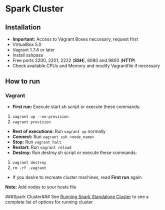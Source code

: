 # Spark Cluster #

## Installation ##

* **Important:** Access to Vagrant Boxes neccesary, request first
* VirtualBox 5.0
* Vagrant 1.7.4 or later
* Install sshpass
* Free ports 2200, 2201, 2222 (**SSH**), 8080 and 9800 (**HTTP**)
* Check available CPUs and Memory and modify Vagrantfile if necessary


## How to run ##

### Vagrant ###
* **First run:** Execute start.sh script or execute these commands:
1. ```vagrant up --no-provision```
2. ```vagrant provision```
* **Rest of executions:** Run ```vagrant up``` normally
* **Connect:** Run ```vagrant ssh <node_name>```
* **Stop:** Run ```vagrant halt```
* **Restart:** Run ```vagrant reload```
* **Destroy:** Run destroy.sh script or execute these commands:
1. ```vagrant destroy```
2. ```rm -rf .vagrant```
* If you desire to recreate cluster machines, read **First run** again

**Note:** Add nodes to your hosts file

###Spark Cluster###
See [Running Spark Standalone Cluster](http://spark.apache.org/docs/latest/spark-standalone.html) to see a complete list of options for running cluster
